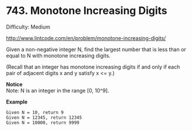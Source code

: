 # 743. Monotone Increasing Digits

Difficulty: Medium

http://www.lintcode.com/en/problem/monotone-increasing-digits/

Given a non-negative integer N, find the largest number that is less than or equal to N with monotone increasing digits.

(Recall that an integer has monotone increasing digits if and only if each pair of adjacent digits x and y satisfy x <= y.)

**Notice**  
Note: N is an integer in the range [0, 10^9].

**Example**  
```
Given N = 10, return 9
Given N = 12345, return 12345
Given N = 10000, return 9999
```
